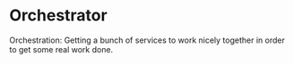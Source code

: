 # Orchestrator
Orchestration: Getting a bunch of services to work nicely together in order to get some real work done.
